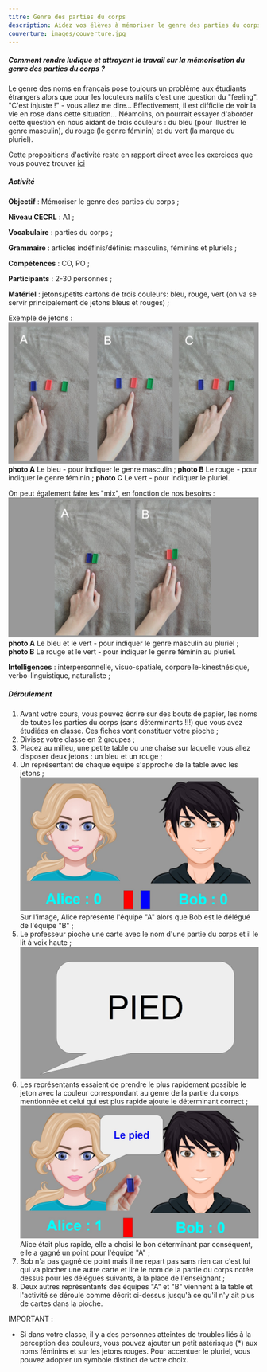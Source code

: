 ```yaml
---
titre: Genre des parties du corps
description: Aidez vos élèves à mémoriser le genre des parties du corps d'une manière ludique.
couverture: images/couverture.jpg
---
```

##### Comment rendre ludique et attrayant le travail sur la mémorisation du genre des parties du corps ?

Le genre des noms en français pose toujours un problème aux étudiants étrangers alors que pour les locuteurs natifs c'est une question du "feeling". "C'est injuste !" - vous allez me dire... Effectivement, il est difficile de voir la vie en rose dans cette situation... Néamoins, on pourrait essayer d'aborder cette question en nous aidant de trois couleurs : du bleu (pour illustrer le genre masculin), du rouge (le genre féminin) et du vert (la marque du pluriel). 

Cette propositions d'activité reste en rapport direct avec les exercices que vous pouvez trouver [ici](https://paysdufle.fr/grammaire/genre/les-parties-du-corps/index.html)

##### Activité

**Objectif** : Mémoriser le genre des parties du corps ; 

**Niveau CECRL** : A1 ; 

**Vocabulaire** : parties du corps ;

**Grammaire** : articles indéfinis/définis: masculins, féminins et pluriels ;

**Compétences** : CO, PO ;

**Participants** : 2-30 personnes ;

**Matériel** : jetons/petits cartons de trois couleurs: bleu, rouge, vert (on va se servir principalement de jetons bleus et rouges) ;

Exemple de jetons :
!['Singulier'](images/wm_jetons_1.jpg)
**photo A** Le bleu - pour indiquer le genre masculin ; 
**photo B** Le rouge - pour indiquer le genre féminin ;
**photo C** Le vert - pour indiquer le pluriel.

On peut également faire les "mix", en fonction de nos besoins :
!['Pluriel'](images/wm_jetons_2.jpg)
**photo A** Le bleu et le vert - pour indiquer le genre masculin au pluriel ; 
**photo B** Le rouge et le vert - pour indiquer le genre féminin au pluriel.

**Intelligences** : interpersonnelle, visuo-spatiale, corporelle-kinesthésique, verbo-linguistique, naturaliste ;

##### Déroulement
1. Avant votre cours, vous pouvez écrire sur des bouts de papier, les noms de toutes les parties du corps (sans déterminants !!!) que vous avez étudiées en classe. Ces fiches vont constituer votre pioche ;
2. Divisez votre classe en 2 groupes ;
3. Placez au milieu, une petite table ou une chaise sur laquelle vous allez disposer deux jetons : un bleu et un rouge ;  
4. Un représentant de chaque équipe s'approche de la table avec les jetons ; 
!['Scene1'](images/wm_scene_1.jpg)
Sur l'image, Alice représente l'équipe "A" alors que Bob est le délégué de l'équipe "B" ;
5. Le professeur pioche une carte avec le nom d'une partie du corps et il le lit à voix haute ;
!['Scene2'](images/wm_scene_2.jpg)
6. Les représentants essaient de prendre le plus rapidement possible le jeton avec la couleur correspondant au genre de la partie du corps mentionnée et celui qui est plus rapide ajoute le déterminant correct ;
!['Scene3'](images/wm_scene_3.jpg)
Alice était plus rapide, elle a choisi le bon déterminant par conséquent, elle a gagné un point pour l'équipe "A" ;
7. Bob n'a pas gagné de point mais il ne repart pas sans rien car c'est lui qui va piocher une autre carte et lire le nom de la partie du corps notée dessus pour les délégués suivants, à la place de l'enseignant ;
8. Deux autres représentants des équipes "A" et "B" viennent à la table et l'activité se déroule comme décrit ci-dessus jusqu'à ce qu'il n'y ait plus de cartes dans la pioche.
 
IMPORTANT :
- Si dans votre classe, il y a des personnes atteintes de troubles liés à la perception des couleurs, vous pouvez ajouter un petit astérisque (*) aux noms féminins et sur les jetons rouges. Pour accentuer le pluriel, vous pouvez adopter un symbole distinct de votre choix.